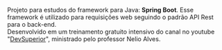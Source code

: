 Projeto para estudos do framework para Java: <b>Spring Boot</b>. Esse framework é utilizado para requisições web seguindo o padrão API Rest para o back-end. </br>
Desenvolvido em um treinamento gratuito intensivo do canal no youtube "<a href= "https://www.youtube.com/@DevSuperior">DevSuperior</a>", ministrado pelo professor Nelio Alves.
